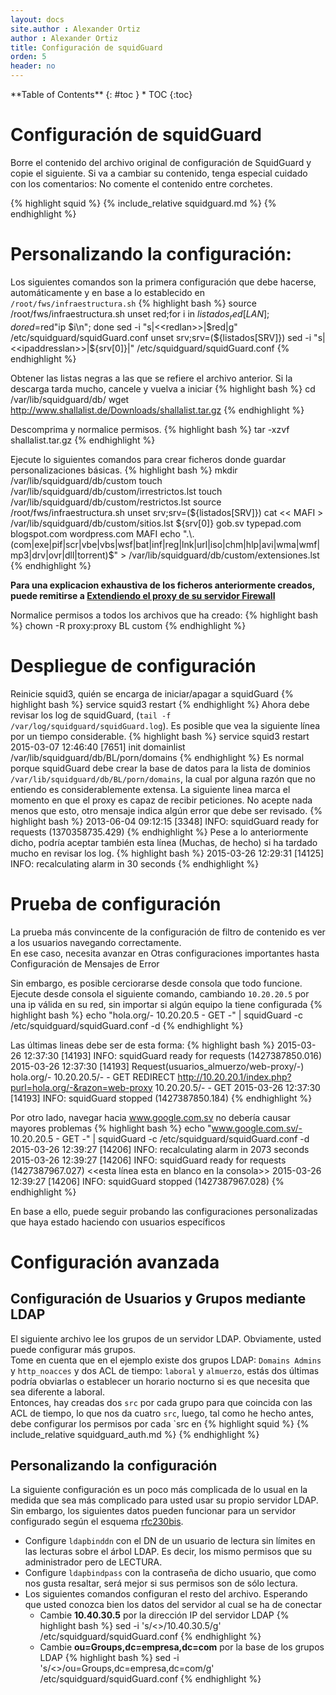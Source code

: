 ```yaml
---
layout: docs
site.author : Alexander Ortiz
author : Alexander Ortiz
title: Configuración de squidGuard
orden: 5
header: no
---
```

<div class="panel radius" markdown="1">
**Table of Contents**
{: #toc }
*  TOC
{:toc}
</div>

# Configuración de squidGuard
Borre el contenido del archivo original de configuración de SquidGuard y copie el siguiente.
Si va a cambiar su contenido, tenga especial cuidado con los comentarios: No comente el contenido entre corchetes.

{% highlight squid %}
    {% include_relative squidguard.md %}
{% endhighlight %}

# Personalizando la configuración: 
Los siguientes comandos son la primera configuración que debe hacerse, automáticamente y en base a lo establecido en `/root/fws/infraestructura.sh`
{% highlight bash %}
source /root/fws/infraestructura.sh
unset red;for i in ${listados_red[LAN]}; do red=$red"ip $i\n"; done
sed -i "s|<<redlan>>|$red|g" /etc/squidguard/squidGuard.conf 
unset srv;srv=(${listados[SRV]})
sed -i "s|<<ipaddresslan>>|${srv[0]}|" /etc/squidguard/squidGuard.conf
{% endhighlight %}

Obtener las listas negras a las que se refiere el archivo anterior. Si la descarga tarda mucho, cancele y vuelva a iniciar
{% highlight bash %}
cd /var/lib/squidguard/db/
wget http://www.shallalist.de/Downloads/shallalist.tar.gz 
{% endhighlight %}

Descomprima y normalice permisos. 
{% highlight bash %}
tar -xzvf shallalist.tar.gz
{% endhighlight %}

Ejecute lo siguientes comandos para crear ficheros donde guardar personalizaciones básicas.
{% highlight bash %}
mkdir /var/lib/squidguard/db/custom
touch /var/lib/squidguard/db/custom/irrestrictos.lst
touch /var/lib/squidguard/db/custom/restrictos.lst
source /root/fws/infraestructura.sh
unset srv;srv=(${listados[SRV]})
cat << MAFI > /var/lib/squidguard/db/custom/sitios.lst
${srv[0]}
gob.sv
typepad.com
blogspot.com
wordpress.com
MAFI
echo ".\.(com|exe|pif|scr|vbe|vbs|wsf|bat|inf|reg|lnk|url|iso|chm|hlp|avi|wma|wmf|mp3|drv|ovr|dll|torrent)$" > /var/lib/squidguard/db/custom/extensiones.lst
{% endhighlight %}

**Para una explicacion exhaustiva de los ficheros anteriormente creados, puede remitirse a [Extendiendo el proxy de su servidor Firewall]({{site.baseurl}}/manual/proxy)**

Normalice permisos a todos los archivos que ha creado:
{% highlight bash %}
chown -R proxy:proxy BL custom
{% endhighlight %}

# Despliegue de configuración
Reinicie squid3, quién se encarga de iniciar/apagar a squidGuard
{% highlight bash %}
service squid3 restart
{% endhighlight %}
Ahora debe revisar los log de squidGuard, (`tail -f /var/log/squidguard/squidGuard.log`).
Es posible que vea la siguiente línea por un tiempo considerable.
{% highlight bash %}
service squid3 restart
2015-03-07 12:46:40 [7651] init domainlist /var/lib/squidguard/db/BL/porn/domains 
{% endhighlight %}
Es normal porque squidGuard debe crear la base de datos para la lista de dominios `/var/lib/squidguard/db/BL/porn/domains`, la cual por alguna razón que no entiendo es considerablemente extensa.
La siguiente linea marca el momento en que el proxy es capaz de recibir peticiones. No acepte nada menos que esto, otro mensaje indica algún error que debe ser revisado.
{% highlight bash %}
2013-06-04 09:12:15 [3348] INFO: squidGuard ready for requests (1370358735.429)
{% endhighlight %}
Pese a lo anteriormente dicho, podría aceptar también esta línea (Muchas, de hecho) si ha tardado mucho en revisar los log.
{% highlight bash %}
2015-03-26 12:29:31 [14125] INFO: recalculating alarm in 30 seconds
{% endhighlight %}

# Prueba de configuración
La prueba más convincente de la configuración de filtro de contenido es ver a los usuarios navegando correctamente.  
En ese caso, necesita avanzar en Otras configuraciones importantes hasta Configuración de Mensajes de Error

Sin embargo, es posible cerciorarse desde consola que todo funcione. Ejecute desde consola el siguiente comando, cambiando `10.20.20.5` por una ip válida en su red, sin importar si algún equipo la tiene configurada
{% highlight bash %}
echo "hola.org/- 10.20.20.5 - GET -" | squidGuard -c /etc/squidguard/squidGuard.conf -d
{% endhighlight %}

Las últimas lineas debe ser de esta forma:
{% highlight bash %}
2015-03-26 12:37:30 [14193] INFO: squidGuard ready for requests (1427387850.016)
2015-03-26 12:37:30 [14193] Request(usuarios_almuerzo/web-proxy/-) hola.org/- 10.20.20.5/- - GET REDIRECT
http://10.20.20.1/index.php?purl=hola.org/-&razon=web-proxy 10.20.20.5/- - GET
2015-03-26 12:37:30 [14193] INFO: squidGuard stopped (1427387850.184)
{% endhighlight %}

Por otro lado, navegar hacia www.google.com.sv no debería causar mayores problemas
{% highlight bash %}
echo "www.google.com.sv/- 10.20.20.5 - GET -" | squidGuard -c /etc/squidguard/squidGuard.conf -d
2015-03-26 12:39:27 [14206] INFO: recalculating alarm in 2073 seconds
2015-03-26 12:39:27 [14206] INFO: squidGuard ready for requests (1427387967.027)
<<esta línea esta en blanco en la consola>>
2015-03-26 12:39:27 [14206] INFO: squidGuard stopped (1427387967.028)
{% endhighlight %}

En base a ello, puede seguir probando las configuraciones personalizadas que haya estado haciendo con usuarios específicos

# Configuración avanzada

## Configuración de Usuarios y Grupos mediante LDAP
El siguiente archivo lee los grupos de un servidor LDAP. Obviamente, usted puede configurar más grupos.  
Tome en cuenta que en el ejemplo existe dos grupos LDAP: `Domains Admins` y `http_noacces` y dos ACL de tiempo: `laboral` y `almuerzo`, estás dos últimas podría obviarlas o establecer un horario nocturno si es que necesita que sea diferente a laboral.  
Entonces, hay creadas dos `src` por cada grupo para que coincida con las ACL de tiempo, lo que nos da cuatro `src`, luego, tal como he hecho antes, debe configurar los permisos por cada `src en 
{% highlight squid %}
    {% include_relative squidguard_auth.md %}
{% endhighlight %}

## Personalizando la configuración  
La siguiente configuración es un poco más complicada de lo usual en la medida que sea más complicado para usted usar su propio servidor LDAP. Sin embargo, los siguientes datos pueden funcionar para un servidor configurado según el esquema [rfc230bis](http://www.padl.com/~lukeh/rfc2307bis.txt).

* Configure `ldapbinddn` con el DN de un usuario de lectura sin límites en las lecturas sobre el árbol LDAP. Es decir, los mismo permisos que su administrador pero de LECTURA.
* Configure `ldapbindpass` con la contraseña de dicho usuario, que como nos gusta resaltar, será mejor si sus permisos son de sólo lectura.
* Los siguientes comandos configuran el resto del archivo. Esperando que usted conozca bien los datos del servidor al cual se ha de conectar
  * Cambie **10.40.30.5** por la dirección IP del servidor LDAP
{% highlight bash %}
    sed -i 's/<<serverldap>>/10.40.30.5/g' /etc/squidguard/squidGuard.conf
{% endhighlight %}
  * Cambie **ou=Groups,dc=empresa,dc=com** por la base de los grupos LDAP
{% highlight bash %}
    sed -i 's/<<basegrupos>>/ou=Groups,dc=empresa,dc=com/g' /etc/squidguard/squidGuard.conf
{% endhighlight %}
